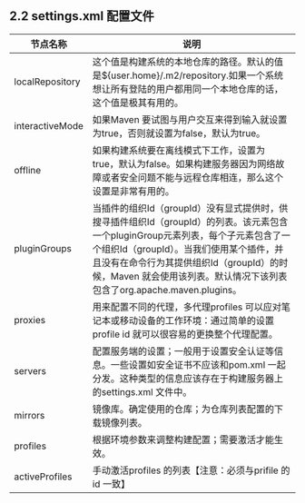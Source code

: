 ## 2.2 settings.xml 配置文件

|节点名称	|说明|
|-----------|----|
|localRepository	|这个值是构建系统的本地仓库的路径。默认的值是${user.home}/.m2/repository.如果一个系统想让所有登陆的用户都用同一个本地仓库的话，这个值是极其有用的。|
|interactiveMode	|如果Maven 要试图与用户交互来得到输入就设置为true，否则就设置为false，默认为true。|
|offline	|如果构建系统要在离线模式下工作，设置为true，默认为false。如果构建服务器因为网络故障或者安全问题不能与远程仓库相连，那么这个设置是非常有用的。|
|pluginGroups	|当插件的组织Id（groupId）没有显式提供时，供搜寻插件组织Id（groupId）的列表。该元素包含一个pluginGroup元素列表，每个子元素包含了一个组织Id（groupId）。当我们使用某个插件，并且没有在命令行为其提供组织Id（groupId）的时候，Maven 就会使用该列表。默认情况下该列表包含了org.apache.maven.plugins。|
|proxies	|用来配置不同的代理，多代理profiles 可以应对笔记本或移动设备的工作环境：通过简单的设置profile id 就可以很容易的更换整个代理配置。|
|servers	|配置服务端的设置；一般用于设置安全认证等信息。一些设置如安全证书不应该和pom.xml 一起分发。这种类型的信息应该存在于构建服务器上的settings.xml 文件中。|
|mirrors	|镜像库。确定使用的仓库；为仓库列表配置的下载镜像列表。|
|profiles	|根据环境参数来调整构建配置；需要激活才能生效。|
|activeProfiles	|手动激活profiles 的列表【注意：必须与prifile 的id 一致】|

